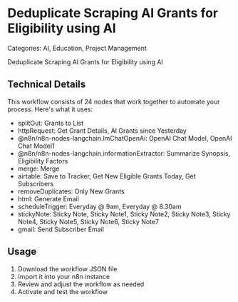 # Deduplicate Scraping AI Grants for Eligibility using AI

Categories: AI, Education, Project Management

Deduplicate Scraping AI Grants for Eligibility using AI

## Technical Details

This workflow consists of 24 nodes that work together to automate your process. Here's what it uses:

- splitOut: Grants to List
- httpRequest: Get Grant Details, AI Grants since Yesterday
- @n8n/n8n-nodes-langchain.lmChatOpenAi: OpenAI Chat Model, OpenAI Chat Model1
- @n8n/n8n-nodes-langchain.informationExtractor: Summarize Synopsis, Eligibility Factors
- merge: Merge
- airtable: Save to Tracker, Get New Eligible Grants Today, Get Subscribers
- removeDuplicates: Only New Grants
- html: Generate Email
- scheduleTrigger: Everyday @ 9am, Everyday @ 8.30am
- stickyNote: Sticky Note, Sticky Note1, Sticky Note2, Sticky Note3, Sticky Note4, Sticky Note5, Sticky Note6, Sticky Note7
- gmail: Send Subscriber Email

## Usage

1. Download the workflow JSON file
2. Import it into your n8n instance
3. Review and adjust the workflow as needed
4. Activate and test the workflow

